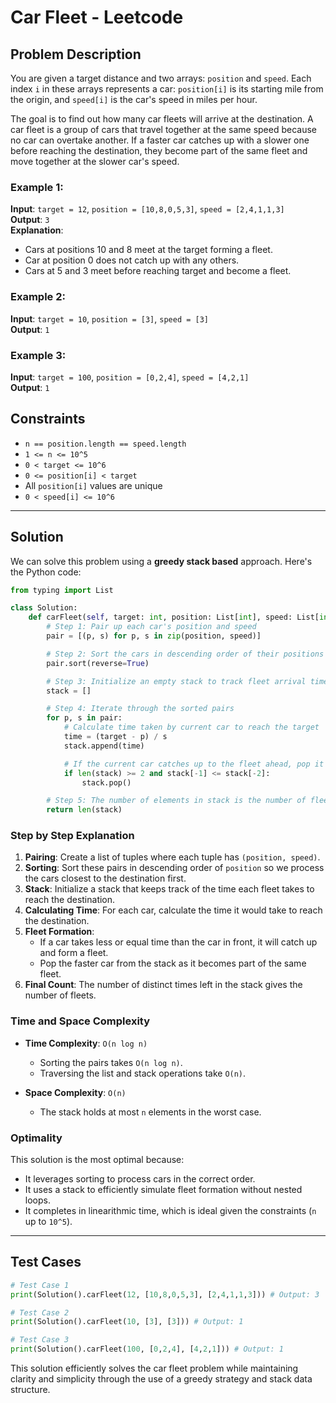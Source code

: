 # Car Fleet - Leetcode

## Problem Description

You are given a target distance and two arrays: `position` and `speed`. Each index `i` in these arrays represents a car: `position[i]` is its starting mile from the origin, and `speed[i]` is the car's speed in miles per hour.

The goal is to find out how many car fleets will arrive at the destination. A car fleet is a group of cars that travel together at the same speed because no car can overtake another. If a faster car catches up with a slower one before reaching the destination, they become part of the same fleet and move together at the slower car's speed.

### Example 1:
**Input**: `target = 12`, `position = [10,8,0,5,3]`, `speed = [2,4,1,1,3]`  
**Output**: `3`  
**Explanation**:
- Cars at positions 10 and 8 meet at the target forming a fleet.
- Car at position 0 does not catch up with any others.
- Cars at 5 and 3 meet before reaching target and become a fleet.

### Example 2:
**Input**: `target = 10`, `position = [3]`, `speed = [3]`  
**Output**: `1`

### Example 3:
**Input**: `target = 100`, `position = [0,2,4]`, `speed = [4,2,1]`  
**Output**: `1`

## Constraints
- `n == position.length == speed.length`
- `1 <= n <= 10^5`
- `0 < target <= 10^6`
- `0 <= position[i] < target`
- All `position[i]` values are unique
- `0 < speed[i] <= 10^6`

---

## Solution

We can solve this problem using a **greedy stack based** approach. Here's the Python code:

```python
from typing import List

class Solution:
    def carFleet(self, target: int, position: List[int], speed: List[int]) -> int:
        # Step 1: Pair up each car's position and speed
        pair = [(p, s) for p, s in zip(position, speed)]

        # Step 2: Sort the cars in descending order of their positions
        pair.sort(reverse=True)

        # Step 3: Initialize an empty stack to track fleet arrival times
        stack = []

        # Step 4: Iterate through the sorted pairs
        for p, s in pair:
            # Calculate time taken by current car to reach the target
            time = (target - p) / s
            stack.append(time)

            # If the current car catches up to the fleet ahead, pop it
            if len(stack) >= 2 and stack[-1] <= stack[-2]:
                stack.pop()

        # Step 5: The number of elements in stack is the number of fleets
        return len(stack)
```

### Step by Step Explanation

1. **Pairing**: Create a list of tuples where each tuple has `(position, speed)`.
2. **Sorting**: Sort these pairs in descending order of `position` so we process the cars closest to the destination first.
3. **Stack**: Initialize a stack that keeps track of the time each fleet takes to reach the destination.
4. **Calculating Time**: For each car, calculate the time it would take to reach the destination.
5. **Fleet Formation**:
   - If a car takes less or equal time than the car in front, it will catch up and form a fleet.
   - Pop the faster car from the stack as it becomes part of the same fleet.
6. **Final Count**: The number of distinct times left in the stack gives the number of fleets.

### Time and Space Complexity

- **Time Complexity**: `O(n log n)`
  - Sorting the pairs takes `O(n log n)`.
  - Traversing the list and stack operations take `O(n)`.

- **Space Complexity**: `O(n)`
  - The stack holds at most `n` elements in the worst case.

### Optimality

This solution is the most optimal because:
- It leverages sorting to process cars in the correct order.
- It uses a stack to efficiently simulate fleet formation without nested loops.
- It completes in linearithmic time, which is ideal given the constraints (`n` up to `10^5`).

---

## Test Cases
```python
# Test Case 1
print(Solution().carFleet(12, [10,8,0,5,3], [2,4,1,1,3])) # Output: 3

# Test Case 2
print(Solution().carFleet(10, [3], [3])) # Output: 1

# Test Case 3
print(Solution().carFleet(100, [0,2,4], [4,2,1])) # Output: 1
```

This solution efficiently solves the car fleet problem while maintaining clarity and simplicity through the use of a greedy strategy and stack data structure.
